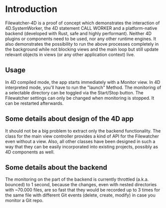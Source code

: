 # Introduction
Filewatcher-4D is a proof of concept which demonstrates the interaction of 4D.SystemWorker, the 4D statement
CALL WORKER and a platform-native backend (developed with Rust, safe and highly performant).
Neither 4D plugins or components need to be used, nor any other runtime engines.
It also demonstrates the possibility to run the above processes completely in the background while not blocking
views and the main loop but still update relevant objects in views (or any other application context) live.

## Usage
In 4D compiled mode, the app starts immediately with a Monitor view. In 4D interpreted mode, you'll have to run
the "launch" Method. The monitoring of a selectable directory can be toggled via the Start/Stop button.
The Filewatcher settings can only be changed when monitoring is stopped. It can be restarted afterwards.

## Some details about design of the 4D app
It should not be a big problem to extract only the backend functionality. The class
for the main view controller provides a kind of API for the Filewatcher even without a view. Also, all other
classes have been designed in such a way that they can be easily incorporated into existing projects, possibly
as 4D components as well.

## Some details about the backend
The monitoring on the part of the backend is currently throttled (a.k.a. bounced) to 1 second, because
the changes, even with nested directories with ~70.000 files, are so fast that they would be recorded
up to 3 times for the same file with different Git events (delete, create, modify) in case you monitor a
Git repo.